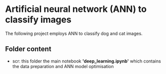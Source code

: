 # Artificial neural network (ANN) to classify images
The following project employs ANN to classify dog and cat images. 

## Folder content
*   scr: this folder the main notebook **'deep_learning.ipynb'** which contains the data preparation and ANN model optimisation

